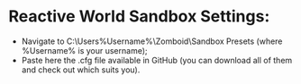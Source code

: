 # Reactive World Sandbox Settings:
- Navigate to C:\Users\%Username%\Zomboid\Sandbox Presets (where %Username% is your username);
- Paste here the .cfg file available in GitHub (you can download all of them and check out which suits you).